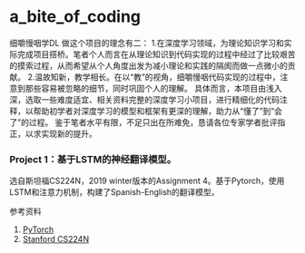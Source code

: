 # a_bite_of_coding
细嚼慢咽学DL
做这个项目的理念有二：
1.在深度学习领域，为理论知识学习和实际完成项目搭桥。笔者个人而言在从理论知识到代码实现的过程中经过了比较艰苦的摸索过程，从而希望从个人角度出发为减小理论和实践的隔阂而做一点微小的贡献。
2.温故知新，教学相长。在以“教”的视角，细嚼慢咽代码实现的过程中，注意到那些容易被忽略的细节，同时巩固个人的理解。
具体而言，本项目由浅入深，选取一些难度适宜、相关资料完整的深度学习小项目，进行精细化的代码注释，以帮助初学者对深度学习的模型和框架有更深的理解，助力从“懂了”到“会了”的过程。
鉴于笔者水平有限，不足只出在所难免，恳请各位专家学者批评指正，以求实现新的提升。

### Project 1：基于LSTM的神经翻译模型。
选自斯坦福CS224N，2019 winter版本的Assignment 4。基于Pytorch，使用LSTM和注意力机制，构建了Spanish-English的翻译模型。

参考资料
   1. [PyTorch](https://pytorch.org/)
   2. [Stanford CS224N](https://web.stanford.edu/class/archive/cs/cs224n/cs224n.1194/)

